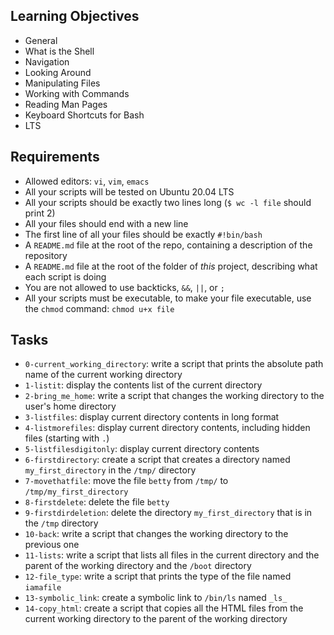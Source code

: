 ## Learning Objectives  

- General  
- What is the Shell  
- Navigation  
- Looking Around  
- Manipulating Files  
- Working with Commands  
- Reading Man Pages  
- Keyboard Shortcuts for Bash  
- LTS  

## Requirements  

- Allowed editors: `vi`, `vim`, `emacs`  
- All your scripts will be tested on Ubuntu 20.04 LTS  
- All your scripts should be exactly two lines long (`$ wc -l file` should print 2)  
- All your files should end with a new line  
- The first line of all your files should be exactly `#!bin/bash`  
- A `README.md` file at the root of the repo, containing a description of the repository  
- A `README.md` file at the root of the folder of *this* project, describing what each script is doing  
- You are not allowed to use backticks, `&&`, `||`, or `;`  
- All your scripts must be executable, to make your file executable, use the `chmod` command: `chmod u+x file`      
  
## Tasks  

- `0-current_working_directory`: write a script that prints the absolute path name of the current working directory  
- `1-listit`: display the contents list of the current directory  
- `2-bring_me_home`: write a script that changes the working directory to the user's home directory  
- `3-listfiles`: display current directory contents in long format  
- `4-listmorefiles`: display current directory contents, including hidden files (starting with `.`)  
- `5-listfilesdigitonly`: display current directory contents  
- `6-firstdirectory`: create a script that creates a directory named `my_first_directory` in the `/tmp/` directory  
- `7-movethatfile`: move the file `betty` from `/tmp/` to `/tmp/my_first_directory`  
- `8-firstdelete`: delete the file `betty`  
- `9-firstdirdeletion`: delete the directory `my_first_directory` that is in the `/tmp` directory  
- `10-back`: write a script that changes the working directory to the previous one  
- `11-lists`: write a script that lists all files in the current directory and the parent of the working directory and the `/boot` directory  
- `12-file_type`: write a script that prints the type of the file named `iamafile`  
- `13-symbolic_link`: create a symbolic link to `/bin/ls` named `_ls_`  
- `14-copy_html`: create a script that copies all the HTML files from the current working directory to the parent of the working directory  
